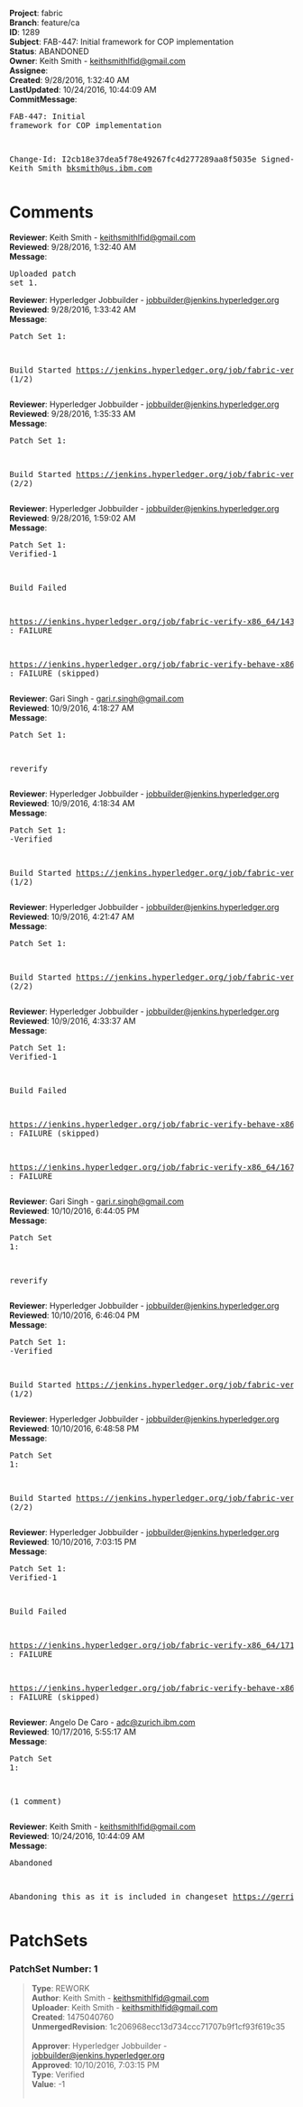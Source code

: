 <strong>Project</strong>: fabric<br><strong>Branch</strong>: feature/ca<br><strong>ID</strong>: 1289<br><strong>Subject</strong>: FAB-447: Initial framework for COP implementation<br><strong>Status</strong>: ABANDONED<br><strong>Owner</strong>: Keith Smith - keithsmithlfid@gmail.com<br><strong>Assignee</strong>:<br><strong>Created</strong>: 9/28/2016, 1:32:40 AM<br><strong>LastUpdated</strong>: 10/24/2016, 10:44:09 AM<br><strong>CommitMessage</strong>:<br><pre>FAB-447: Initial framework for COP implementation

Change-Id: I2cb18e37dea5f78e49267fc4d277289aa8f5035e
Signed-off-by: Keith Smith <bksmith@us.ibm.com>
</pre><h1>Comments</h1><strong>Reviewer</strong>: Keith Smith - keithsmithlfid@gmail.com<br><strong>Reviewed</strong>: 9/28/2016, 1:32:40 AM<br><strong>Message</strong>: <pre>Uploaded patch set 1.</pre><strong>Reviewer</strong>: Hyperledger Jobbuilder - jobbuilder@jenkins.hyperledger.org<br><strong>Reviewed</strong>: 9/28/2016, 1:33:42 AM<br><strong>Message</strong>: <pre>Patch Set 1:

Build Started https://jenkins.hyperledger.org/job/fabric-verify-x86_64/1435/ (1/2)</pre><strong>Reviewer</strong>: Hyperledger Jobbuilder - jobbuilder@jenkins.hyperledger.org<br><strong>Reviewed</strong>: 9/28/2016, 1:35:33 AM<br><strong>Message</strong>: <pre>Patch Set 1:

Build Started https://jenkins.hyperledger.org/job/fabric-verify-behave-x86_64/355/ (2/2)</pre><strong>Reviewer</strong>: Hyperledger Jobbuilder - jobbuilder@jenkins.hyperledger.org<br><strong>Reviewed</strong>: 9/28/2016, 1:59:02 AM<br><strong>Message</strong>: <pre>Patch Set 1: Verified-1

Build Failed 

https://jenkins.hyperledger.org/job/fabric-verify-x86_64/1435/ : FAILURE

https://jenkins.hyperledger.org/job/fabric-verify-behave-x86_64/355/ : FAILURE (skipped)</pre><strong>Reviewer</strong>: Gari Singh - gari.r.singh@gmail.com<br><strong>Reviewed</strong>: 10/9/2016, 4:18:27 AM<br><strong>Message</strong>: <pre>Patch Set 1:

reverify</pre><strong>Reviewer</strong>: Hyperledger Jobbuilder - jobbuilder@jenkins.hyperledger.org<br><strong>Reviewed</strong>: 10/9/2016, 4:18:34 AM<br><strong>Message</strong>: <pre>Patch Set 1: -Verified

Build Started https://jenkins.hyperledger.org/job/fabric-verify-behave-x86_64/578/ (1/2)</pre><strong>Reviewer</strong>: Hyperledger Jobbuilder - jobbuilder@jenkins.hyperledger.org<br><strong>Reviewed</strong>: 10/9/2016, 4:21:47 AM<br><strong>Message</strong>: <pre>Patch Set 1:

Build Started https://jenkins.hyperledger.org/job/fabric-verify-x86_64/1678/ (2/2)</pre><strong>Reviewer</strong>: Hyperledger Jobbuilder - jobbuilder@jenkins.hyperledger.org<br><strong>Reviewed</strong>: 10/9/2016, 4:33:37 AM<br><strong>Message</strong>: <pre>Patch Set 1: Verified-1

Build Failed 

https://jenkins.hyperledger.org/job/fabric-verify-behave-x86_64/578/ : FAILURE (skipped)

https://jenkins.hyperledger.org/job/fabric-verify-x86_64/1678/ : FAILURE</pre><strong>Reviewer</strong>: Gari Singh - gari.r.singh@gmail.com<br><strong>Reviewed</strong>: 10/10/2016, 6:44:05 PM<br><strong>Message</strong>: <pre>Patch Set 1:

reverify</pre><strong>Reviewer</strong>: Hyperledger Jobbuilder - jobbuilder@jenkins.hyperledger.org<br><strong>Reviewed</strong>: 10/10/2016, 6:46:04 PM<br><strong>Message</strong>: <pre>Patch Set 1: -Verified

Build Started https://jenkins.hyperledger.org/job/fabric-verify-x86_64/1717/ (1/2)</pre><strong>Reviewer</strong>: Hyperledger Jobbuilder - jobbuilder@jenkins.hyperledger.org<br><strong>Reviewed</strong>: 10/10/2016, 6:48:58 PM<br><strong>Message</strong>: <pre>Patch Set 1:

Build Started https://jenkins.hyperledger.org/job/fabric-verify-behave-x86_64/617/ (2/2)</pre><strong>Reviewer</strong>: Hyperledger Jobbuilder - jobbuilder@jenkins.hyperledger.org<br><strong>Reviewed</strong>: 10/10/2016, 7:03:15 PM<br><strong>Message</strong>: <pre>Patch Set 1: Verified-1

Build Failed 

https://jenkins.hyperledger.org/job/fabric-verify-x86_64/1717/ : FAILURE

https://jenkins.hyperledger.org/job/fabric-verify-behave-x86_64/617/ : FAILURE (skipped)</pre><strong>Reviewer</strong>: Angelo De Caro - adc@zurich.ibm.com<br><strong>Reviewed</strong>: 10/17/2016, 5:55:17 AM<br><strong>Message</strong>: <pre>Patch Set 1:

(1 comment)</pre><strong>Reviewer</strong>: Keith Smith - keithsmithlfid@gmail.com<br><strong>Reviewed</strong>: 10/24/2016, 10:44:09 AM<br><strong>Message</strong>: <pre>Abandoned

Abandoning this as it is included in changeset https://gerrit.hyperledger.org/r/#/c/1835/</pre><h1>PatchSets</h1><h3>PatchSet Number: 1</h3><blockquote><strong>Type</strong>: REWORK<br><strong>Author</strong>: Keith Smith - keithsmithlfid@gmail.com<br><strong>Uploader</strong>: Keith Smith - keithsmithlfid@gmail.com<br><strong>Created</strong>: 1475040760<br><strong>UnmergedRevision</strong>: 1c206968ecc13d734ccc71707b9f1cf93f619c35<br><br><strong>Approver</strong>: Hyperledger Jobbuilder - jobbuilder@jenkins.hyperledger.org<br><strong>Approved</strong>: 10/10/2016, 7:03:15 PM<br><strong>Type</strong>: Verified<br><strong>Value</strong>: -1<br><br></blockquote>